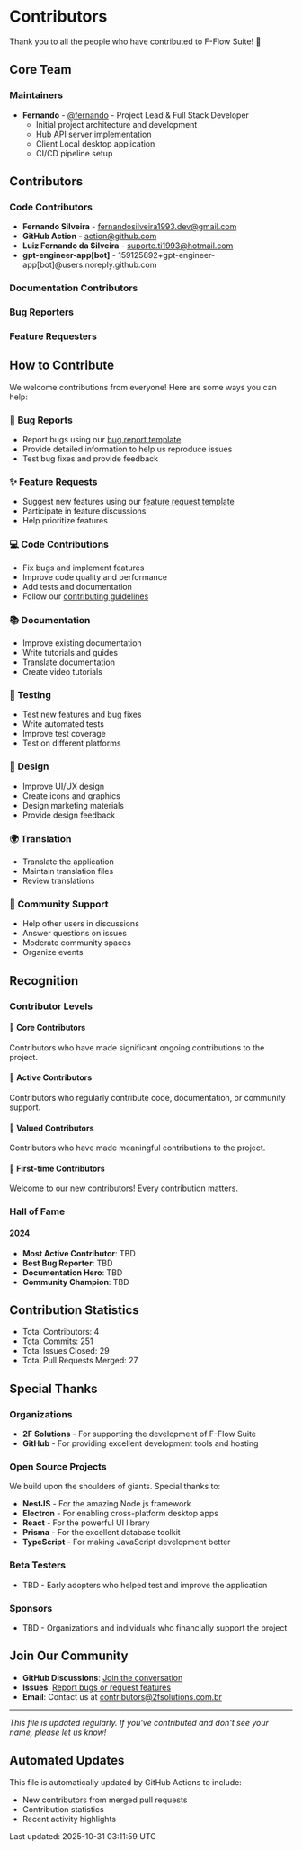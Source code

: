 # Contributors

Thank you to all the people who have contributed to F-Flow Suite! 🎉

## Core Team

### Maintainers
- **Fernando** - [@fernando](https://github.com/fernando) - Project Lead & Full Stack Developer
  - Initial project architecture and development
  - Hub API server implementation
  - Client Local desktop application
  - CI/CD pipeline setup

## Contributors

### Code Contributors

- **Fernando Silveira** - fernandosilveira1993.dev@gmail.com
- **GitHub Action** - action@github.com
- **Luiz Fernando da Silveira** - suporte.ti1993@hotmail.com
- **gpt-engineer-app[bot]** - 159125892+gpt-engineer-app[bot]@users.noreply.github.com
### Documentation Contributors
<!-- Contributors who have improved documentation -->

### Bug Reporters
<!-- Users who have reported bugs and helped improve the project -->

### Feature Requesters
<!-- Users who have suggested new features -->

## How to Contribute

We welcome contributions from everyone! Here are some ways you can help:

### 🐛 Bug Reports
- Report bugs using our [bug report template](.github/ISSUE_TEMPLATE/bug_report.yml)
- Provide detailed information to help us reproduce issues
- Test bug fixes and provide feedback

### ✨ Feature Requests
- Suggest new features using our [feature request template](.github/ISSUE_TEMPLATE/feature_request.yml)
- Participate in feature discussions
- Help prioritize features

### 💻 Code Contributions
- Fix bugs and implement features
- Improve code quality and performance
- Add tests and documentation
- Follow our [contributing guidelines](.github/CONTRIBUTING.md)

### 📚 Documentation
- Improve existing documentation
- Write tutorials and guides
- Translate documentation
- Create video tutorials

### 🧪 Testing
- Test new features and bug fixes
- Write automated tests
- Improve test coverage
- Test on different platforms

### 🎨 Design
- Improve UI/UX design
- Create icons and graphics
- Design marketing materials
- Provide design feedback

### 🌍 Translation
- Translate the application
- Maintain translation files
- Review translations

### 💬 Community Support
- Help other users in discussions
- Answer questions on issues
- Moderate community spaces
- Organize events

## Recognition

### Contributor Levels

#### 🌟 Core Contributors
Contributors who have made significant ongoing contributions to the project.

#### 🚀 Active Contributors
Contributors who regularly contribute code, documentation, or community support.

#### 💎 Valued Contributors
Contributors who have made meaningful contributions to the project.

#### 🎯 First-time Contributors
Welcome to our new contributors! Every contribution matters.

### Hall of Fame

#### 2024
- **Most Active Contributor**: TBD
- **Best Bug Reporter**: TBD
- **Documentation Hero**: TBD
- **Community Champion**: TBD

## Contribution Statistics

<!-- These will be updated automatically -->
- Total Contributors: 4
- Total Commits: 251
- Total Issues Closed: 29
- Total Pull Requests Merged: 27

## Special Thanks

### Organizations
- **2F Solutions** - For supporting the development of F-Flow Suite
- **GitHub** - For providing excellent development tools and hosting

### Open Source Projects
We build upon the shoulders of giants. Special thanks to:
- **NestJS** - For the amazing Node.js framework
- **Electron** - For enabling cross-platform desktop apps
- **React** - For the powerful UI library
- **Prisma** - For the excellent database toolkit
- **TypeScript** - For making JavaScript development better

### Beta Testers
- TBD - Early adopters who helped test and improve the application

### Sponsors
- TBD - Organizations and individuals who financially support the project

## Join Our Community

- **GitHub Discussions**: [Join the conversation](https://github.com/2fsolutions/f-flow-suite/discussions)
- **Issues**: [Report bugs or request features](https://github.com/2fsolutions/f-flow-suite/issues)
- **Email**: Contact us at contributors@2fsolutions.com.br

---

*This file is updated regularly. If you've contributed and don't see your name, please let us know!*

## Automated Updates

This file is automatically updated by GitHub Actions to include:
- New contributors from merged pull requests
- Contribution statistics
- Recent activity highlights

Last updated: 2025-10-31 03:11:59 UTC
